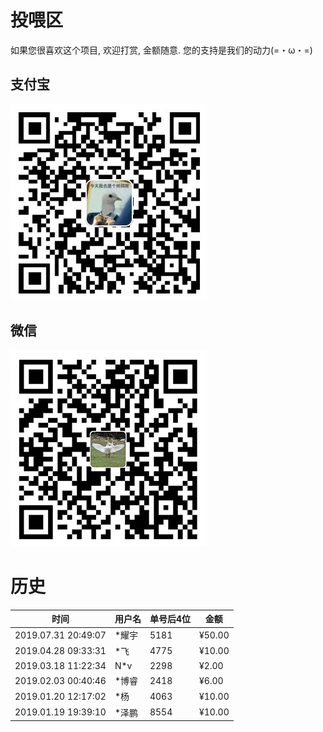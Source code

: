 # 投喂区
如果您很喜欢这个项目, 欢迎打赏, 金额随意. 您的支持是我们的动力(=・ω・=)

## 支付宝
![支付宝](images/compressed/alipay.jpg)
## 微信
![微信](images/compressed/wechat.jpg)

# 历史
| 时间                | 用户名 | 单号后4位 | 金额   |
| ------------------- | ------ | --------- | ------ |
| 2019.07.31 20:49:07 | *耀宇  | 5181      | ¥50.00 |
| 2019.04.28 09:33:31 | *飞    | 4775      | ¥10.00 |
| 2019.03.18 11:22:34 | N*v    | 2298      | ¥2.00  |
| 2019.02.03 00:40:46 | *博睿  | 2418      | ¥6.00  |
| 2019.01.20 12:17:02 | *杨    | 4063      | ¥10.00 |
| 2019.01.19 19:39:10 | *泽鹏  | 8554      | ¥10.00 |